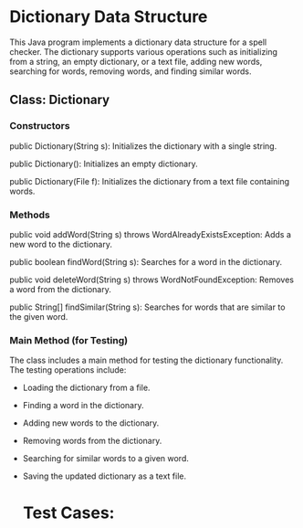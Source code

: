 
# Dictionary Data Structure
This Java program implements a dictionary data structure for a spell checker. The dictionary supports various operations such as initializing from a string, an empty dictionary, or a text file, adding new words, searching for words, removing words, and finding similar words.

## Class: Dictionary
### Constructors
public Dictionary(String s): Initializes the dictionary with a single string.

public Dictionary(): Initializes an empty dictionary.

public Dictionary(File f): Initializes the dictionary from a text file containing words.

### Methods
public void addWord(String s) throws WordAlreadyExistsException: Adds a new word to the dictionary.

public boolean findWord(String s): Searches for a word in the dictionary.

public void deleteWord(String s) throws WordNotFoundException: Removes a word from the dictionary.

public String[] findSimilar(String s): Searches for words that are similar to the given word.

### Main Method (for Testing)
The class includes a main method for testing the dictionary functionality. The testing operations include:

- Loading the dictionary from a file.
- Finding a word in the dictionary.
- Adding new words to the dictionary.
- Removing words from the dictionary.
- Searching for similar words to a given word.
- Saving the updated dictionary as a text file.

  # Test Cases:

  
